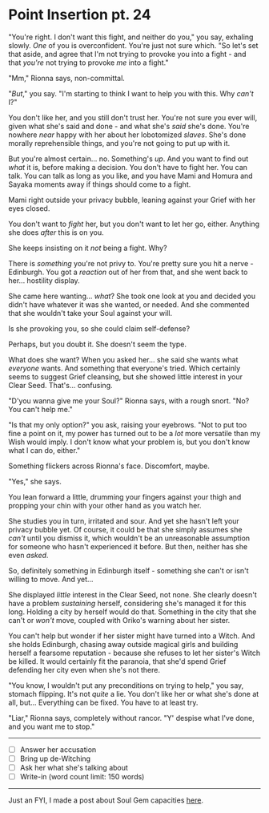 # Point Insertion pt. 24

"You're right. I don't want this fight, and neither do you," you say, exhaling slowly. *One* of you is overconfident. You're just not sure which. "So let's set that aside, and agree that I'm not trying to provoke you into a fight - and that *you're* not trying to provoke *me* into a fight."

"Mm," Rionna says, non-committal.

"*But*," you say. "I'm starting to think I want to help you with this. Why *can't* I?"

You don't like her, and you still don't trust her. You're not sure you ever will, given what she's said and done - and what she's *said* she's done. You're nowhere *near* happy with her about her lobotomized *slaves*. She's done morally reprehensible things, and you're not going to put up with it.

But you're almost certain... no. Something's *up*. And you want to find out *what* it is, before making a decision. You don't have to fight her. You can talk. You can talk as long as you like, and you have Mami and Homura and Sayaka moments away if things should come to a fight.

Mami right outside your privacy bubble, leaning against your Grief with her eyes closed.

You don't want to *fight* her, but you don't want to let her go, either. Anything she does *after* this is on you.

She keeps insisting on it *not* being a fight. Why?

There is *something* you're not privy to. You're pretty sure you hit a nerve - Edinburgh. You got a *reaction* out of her from that, and she went back to her... hostility display.

She came here wanting... *what*? She took one look at you and decided you didn't have whatever it was she wanted, or needed. And she commented that she wouldn't take your Soul against your will.

Is she provoking you, so she could claim self-defense?

Perhaps, but you doubt it. She doesn't seem the type.

What does she want? When you asked her... she said she wants what *everyone* wants. And something that everyone's tried. Which certainly seems to suggest Grief cleansing, but she showed little interest in your Clear Seed. That's... confusing.

"D'you wanna give me your Soul?" Rionna says, with a rough snort. "No? You can't help me."

"Is that my only option?" you ask, raising your eyebrows. "Not to put too fine a point on it, my power has turned out to be a *lot* more versatile than my Wish would imply. I don't know what your problem is, but you don't know what I can do, either."

Something flickers across Rionna's face. Discomfort, maybe.

"Yes," she says.

You lean forward a little, drumming your fingers against your thigh and propping your chin with your other hand as you watch her.

She studies you in turn, irritated and sour. And yet she hasn't left your privacy bubble yet. Of course, it could be that she simply assumes she *can't* until you dismiss it, which wouldn't be an unreasonable assumption for someone who hasn't experienced it before. But then, neither has she even *asked*.

So, definitely something in Edinburgh itself - something she can't or isn't willing to move. And yet...

She displayed *little* interest in the Clear Seed, not none. She clearly doesn't have a problem *sustaining* herself, considering she's managed it for this long. Holding a city by herself would do that. Something in the city that she can't or *won't* move, coupled with Oriko's warning about her sister.

You can't help but wonder if her sister might have turned into a Witch. And she holds Edinburgh, chasing away outside magical girls and building herself a fearsome reputation - because she refuses to let her sister's Witch be killed. It would certainly fit the paranoia, that she'd spend Grief defending her city even when she's not there.

"You know, I wouldn't put any preconditions on trying to help," you say, stomach flipping. It's not *quite* a lie. You don't like her or what she's done at all, but... Everything can be fixed. You have to at least try.

"Liar," Rionna says, completely without rancor. "Y' despise what I've done, and you want me to stop."

---

- [ ] Answer her accusation
- [ ] Bring up de-Witching
- [ ] Ask her what she's talking about
- [ ] Write-in (word count limit: 150 words)

---

Just an FYI, I made a post about Soul Gem capacities [here](https://forums.sufficientvelocity.com/threads/puella-magi-adfligo-systema.2538/page-5730#post-11151053).
